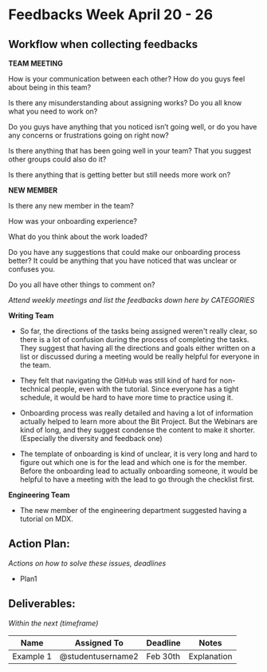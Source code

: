 # Feedbacks Week April 20 - 26

## Workflow when collecting feedbacks

**TEAM MEETING**

How is your communication between each other? How do you guys feel about being in this team?

Is there any misunderstanding about assigning works? Do you all know what you need to work on?

Do you guys have anything that you noticed isn’t going well, or do you have any concerns or frustrations going on right now?

Is there anything that has been going well in your team? That you suggest other groups could also do it?

Is there anything that is getting better but still needs more work on?

**NEW MEMBER**

Is there any new member in the team? 

How was your onboarding experience? 

What do you think about the work loaded?  

Do you have any suggestions that could make our onboarding process better? It could be anything that you have noticed that was unclear or confuses you.

Do you all have other things to comment on?

*Attend weekly meetings and list the feedbacks down here by CATEGORIES*

**Writing Team**

* So far, the directions of the tasks being assigned weren't really clear, so there is a lot of confusion during the process of completing the tasks. They suggest that having all the directions and goals either written on a list or discussed during a meeting would be really helpful for everyone in the team.

* They felt that navigating the GitHub was still kind of hard for non-technical people, even with the tutorial. Since everyone has a tight schedule, it would be hard to have more time to practice using it.

* Onboarding process was really detailed and having a lot of information actually helped to learn more about the Bit Project. But the Webinars are kind of long, and they suggest condense the content to make it shorter. (Especially the diversity and feedback one)

* The template of onboarding is kind of unclear, it is very long and hard to figure out which one is for the lead and which one is for the member. Before the onboarding lead to actually onboarding someone, it would be helpful to have a meeting with the lead to go through the checklist first.


**Engineering Team**
* The new member of the engineering department suggested having a tutorial on MDX.


## Action Plan:
*Actions on how to solve these issues, deadlines*
* Plan1

## Deliverables:
*Within the next (timeframe)*

Name  | Assigned To | Deadline | Notes
------|-------------|----------|------
Example 1 | @studentusername2 | Feb 30th | Explanation

